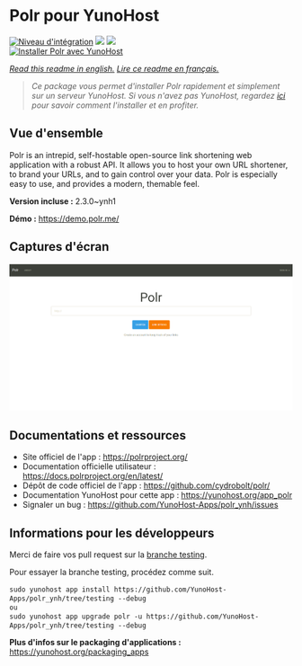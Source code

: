 # Polr pour YunoHost

[![Niveau d'intégration](https://dash.yunohost.org/integration/polr.svg)](https://dash.yunohost.org/appci/app/polr) ![](https://ci-apps.yunohost.org/ci/badges/polr.status.svg) ![](https://ci-apps.yunohost.org/ci/badges/polr.maintain.svg)  
[![Installer Polr avec YunoHost](https://install-app.yunohost.org/install-with-yunohost.svg)](https://install-app.yunohost.org/?app=polr)

*[Read this readme in english.](./README.md)*
*[Lire ce readme en français.](./README_fr.md)*

> *Ce package vous permet d'installer Polr rapidement et simplement sur un serveur YunoHost.
Si vous n'avez pas YunoHost, regardez [ici](https://yunohost.org/#/install) pour savoir comment l'installer et en profiter.*

## Vue d'ensemble

Polr is an intrepid, self-hostable open-source link shortening web application with a robust API. It allows you to host your own URL shortener, to brand your URLs, and to gain control over your data. Polr is especially easy to use, and provides a modern, themable feel.

**Version incluse :** 2.3.0~ynh1

**Démo :** https://demo.polr.me/

## Captures d'écran

![](./doc/screenshots/p5.png)

## Documentations et ressources

* Site officiel de l'app : https://polrproject.org/
* Documentation officielle utilisateur : https://docs.polrproject.org/en/latest/
* Dépôt de code officiel de l'app : https://github.com/cydrobolt/polr/
* Documentation YunoHost pour cette app : https://yunohost.org/app_polr
* Signaler un bug : https://github.com/YunoHost-Apps/polr_ynh/issues

## Informations pour les développeurs

Merci de faire vos pull request sur la [branche testing](https://github.com/YunoHost-Apps/polr_ynh/tree/testing).

Pour essayer la branche testing, procédez comme suit.
```
sudo yunohost app install https://github.com/YunoHost-Apps/polr_ynh/tree/testing --debug
ou
sudo yunohost app upgrade polr -u https://github.com/YunoHost-Apps/polr_ynh/tree/testing --debug
```

**Plus d'infos sur le packaging d'applications :** https://yunohost.org/packaging_apps